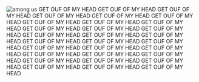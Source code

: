 ![among us](https://fs-prod-cdn.nintendo-europe.com/media/images/10_share_images/games_15/nintendo_switch_download_software_1/H2x1_NSwitchDS_AmongUs_image1600w.jpg)
GET OUF OF MY HEAD GET OUF OF MY HEAD GET OUF OF MY HEAD GET OUF OF MY HEAD GET OUF OF MY HEAD GET OUF OF MY HEAD GET OUF OF MY HEAD GET OUF OF MY HEAD GET OUF OF MY HEAD GET OUF OF MY HEAD GET OUF OF MY HEAD GET OUF OF MY HEAD GET OUF OF MY HEAD GET OUF OF MY HEAD GET OUF OF MY HEAD GET OUF OF MY HEAD GET OUF OF MY HEAD GET OUF OF MY HEAD GET OUF OF MY HEAD GET OUF OF MY HEAD GET OUF OF MY HEAD GET OUF OF MY HEAD GET OUF OF MY HEAD GET OUF OF MY HEAD GET OUF OF MY HEAD GET OUF OF MY HEAD GET OUF OF MY HEAD GET OUF OF MY HEAD GET OUF OF MY HEAD GET OUF OF MY HEAD 